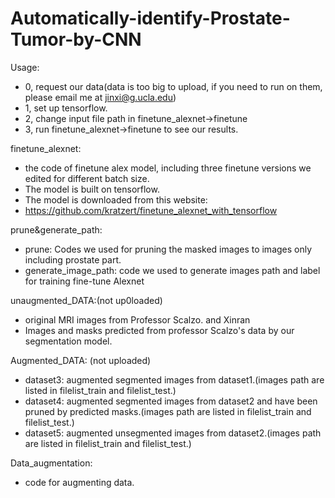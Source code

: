# Automatically-identify-Prostate-Tumor-by-CNN
Usage:
* 0, request our data(data is too big to upload, if you need to run on them, please email me at jinxi@g.ucla.edu)
* 1, set up tensorflow.
* 2, change input file path in finetune_alexnet->finetune
* 3, run finetune_alexnet->finetune to see our results.


finetune_alexnet:
* the code of finetune alex model, including three finetune versions we edited for different batch size.
* The model is built on tensorflow.
* The model is downloaded from this website:
* https://github.com/kratzert/finetune_alexnet_with_tensorflow


prune&generate_path:
* prune: Codes we used for pruning the masked images to images only including prostate part.
* generate_image_path: code we used to generate images path and label for training fine-tune Alexnet


unaugmented_DATA:(not up0loaded)
* original MRI images from Professor Scalzo. and Xinran
* Images and masks predicted from professor Scalzo's data by our segmentation model.



Augmented_DATA: (not uploaded)
* dataset3: augmented segmented images from dataset1.(images path are listed in filelist_train and filelist_test.)
* dataset4: augmented segmented images from dataset2 and have been pruned by predicted masks.(images path are listed in filelist_train and filelist_test.)
* dataset5: augmented unsegmented images from dataset2.(images path are listed in filelist_train and filelist_test.)

Data_augmentation:
* code for augmenting data.
